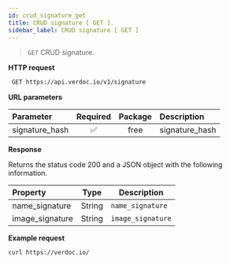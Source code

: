 ```yaml
---
id: crud_signature_get
title: CRUD signature [ GET ].
sidebar_label: CRUD signature [ GET ]
---
```


> `GET` CRUD signature.

**HTTP request**

```bash
 GET https://api.verdoc.io/v1/signature
```

**URL parameters**

| Parameter      | Required | Package | Description    |
| :------------- | :------: | :-----: | :------------- |
| signature_hash |    ✅    |  free   | signature_hash |

**Response**

Returns the status code 200 and a JSON object with the following information.

| Property        |  Type  | Description       |
| :-------------- | :----: | ----------------- |
| name_signature  | String | `name_signature`  |
| image_signature | String | `image_signature` |

**Example request**

```bash
curl https://verdoc.io/
```
